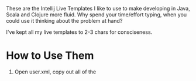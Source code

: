 These are the Intellij Live Templates I like to use to make developing in Java, Scala and Clojure more fluid.  Why spend your time/effort typing, when you could use it thinking about the problem at hand?

I've kept all my live templates to 2-3 chars for consciseness.

How to Use Them
===============

1. Open user.xml, copy out all of the <template> nodes, out of the <templateSet>

2. Go to ~/.IdeaC10/config/templates/user.xml (on Windows, the .Idea[xyz] folder is probably in your home directory, but I haven't checked.  Also, it will have a slightly different name depending on version number, or whether you are using Community edition or Ultimate edition.

3. To ~/.IdeaC10/config/templates/user.xml append my <template> nodea to your <templateSet> node, and save.

4. Enjoy the goodness.


Clojure Templates
=================
d

     (def $NAME$ $EXPR$)

pd

     (def ^{:private true} $NAME$ $EXPR$)

f

     (defn $NAME$ [$ARGS$] $EXPR$)

pf

     (defn- $NAME$ [$ARGS$] $EXPR$)

fa

    (fact "$TITLE$"
      ($EXPR$) => $RESULT$)

tf

     (tabular
       (fact "$TITLE$"
         ($EXPR$) => $RESULT$)

       $TABLE$)

p

    (provided
      ($EXPR$) => $RESULT$)

Java Templates
==============
gw

     given($MOCK_OBJECT$.$METHOD$($ARGS$)).willReturn($RETURN_VALUE$);

sc

     public static class $CLASS_NAME$ {
         $CODE$
    }

mk

     mock($CLASS_NAME$.class);

el

     element("$NAME$", $BODY$)

tst

     @Test
     public void $NAME$() {
         $TEST_CODE$
     }

ae

     assertThat($ACTUAL$, equalTo($EXPECTED$));

ane

     assertThat($ACTUAL$, not(equalTo($EXPECTED$)));

an

     assertNull($ACTUAL$);

as

     assertThat($EXPR$, hasSize($EXPECTED_SIZE$));

Scala Templates
===============
tbl

    val testCases = new org.scalatest.prop.TableDrivenPropertyChecks.Table(
        ($TITLE_ROW$),
        ($ROW_1$),
        ($ROW_2$))

    forAll(testCases) { case ($TEST_CASE_DESTRUCTURING$) =>
        $TEST_EXPR$
    }

tst

    test("$TITLE$") {
        $TEST_CODE$
    }

sb

    should be ($EXPECTED$)

snb

     should not be ($EXPECTED$)
